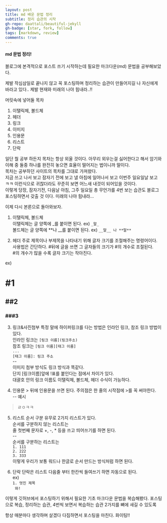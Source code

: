```yaml
---
layout: post
title: md 배운 문법 정리
subtitle: 정리 습관의 시작
gh-repo: daattali/beautiful-jekyll
gh-badge: [star, fork, follow]
tags: [markdown, review]
comments: true
---
```


#### md 문법 정리!  
블로그에 본격적으로 포스트 쓰기 시작하는데 필요한 마크다운(md) 문법을 공부해보았다.

제발 작심삼일로 끝나지 않고 꼭 포스팅하며 정리하는 습관이 만들어지길 나 자신에게 바라고 있다.. 제발 현재와 미래의 나야 힘내라..!!

머릿속에 넣어둘 목차  
 1. 이탤릭체, 볼드체
 2. 헤더
 3. 링크
 4. 이미지
 5. 인용문
 6. 리스트
 7. 단락

일단 뭘 공부 하든지 목차는 항상 외울 것이다. 아무리 외우는걸 싫어한다고 해서 암기와 이해 중 둘중 하나를 완전히 놓으면 효율이 떨어지는 법이니까 말이다.  
목차는 공부하던 사이트의 목차를 그대로 가져왔다.  
지금 쓰고 나서 보고 잠자기 전에 보고 낼 아침에 일어나서 보고 이번주 일요일날 보고 ㅋㅋ 이런식으로 귀찮더라도 꾸준히 보면 어느새 내것이 되어있을 것이다.  
이렇게 당장, 잠자기전, 다음날 아침, 그주 일요일 총 무언가를 4번 보는 습관도 블로그 포스팅하면서 갖출 것 이다. 미래의 나야 힘내라...  

이제 다시 본론으로 돌아와보자.  
1. 이탤릭체, 볼드체  
 이탤릭체는 글 양쪽에 _를 붙이면 된다. ex) `_말_`  
 볼드체는 글 양쪽에 **나 __를 붙이면 된다. ex) `__말__ 나 **말**`

2. 헤더
 주로 제목이나 부제목을 나타내기 위해 글자 크기를 조절해주는 명령어이다.  
 사용법은 간단하다. #뒤에 글을 쓰면 그 글자들의 크기가 #의 개수로 조절된다.  
 #의 개수가 많을 수록 글자 크기는 작아진다.  
 
 ex) 
 # \#1
 ## \#\#2
 ### \#\#\#3
 
 
3. 링크&사진첨부
  특정 말에 하이퍼링크를 다는 방법은 인라인 링크, 참조 링크 방법이 있다.  
  인라인 링크는 `[링크 이름](링크주소)`  
  참조 링크는 
  `[링크 이름][태그 이름]`  
  `...`  
  `[태그 이름]: 링크 주소`  
  --  
  이미지 첨부 방식도 링크 방식과 똑같다.  
  단지 [링크이름]앞에 !표를 붙인다는 점에서 차이가 있다.  
  대괄호 안의 링크 이름도 이탤릭체, 볼드체, 헤더 수식이 가능하다.  
  
 4. 인용문
  \> 뒤에 인용문을 쓰면 된다. 주의점은 한 줄의 시작점에 >를 꼭 써야한다.  
  -- 예시  
  > ㄹㅇㅋㅋ
  
 5. 리스트
  순서 구분 유무로 2가지 리스트가 있다.  
  순서를 구분하지 않는 리스트는  
  줄 첫번째 문자로 +, -, * 등을 쓰고 띄어쓰기를 하면 된다.  
  --  
  순서를 구분하는 리스트는  
    `1. 111`  
    `2. 222`  
    `3. 333`  
  이렇게 우리가 보통 워드나 한글로 순서 만드는 방식처럼 하면 된다.  
  
 6. 단락
  단락은 리스트 다음줄 부터 한칸씩 들여쓰기 하면 자동으로 된다.  
  ex)  
  `1. 멋진 제목`  
  ` 와!`  
  
이렇게 깃허브에서 포스팅하기 위해서 필요한 기초 마크다운 문법을 복습해봤다. 포스팅으로 복습, 정리하는 습관, 4번씩 보면서 복습하는 습관 2가지를 뼈에 새길 수 있도록

항상 매분마다 생각하며 살겠다 다짐하면서 포스팅을 마친다. 화이팅!!  
